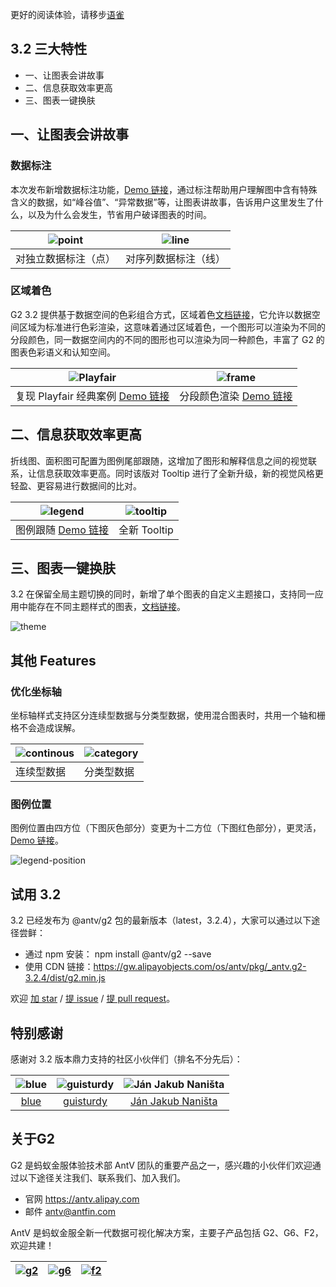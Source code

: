 <!--
index: 11
title: 可视化图形语法 G2 3.2：迭变
authors:
  - name: 绝云
    avatar: ${assets}/image/members/jueyun.png
  - name: 米法
    avatar: ${assets}/image/members/mifa.png
date: "2018-07-17"
landscape: https://cdn.yuque.com/lark/0/2018/jpeg/124952/1531748806385-ba45c35d-55d1-41d5-a616-7bfba3744341.jpeg
-->

更好的阅读体验，请移步[语雀](https://yuque.com/antv/blog/g2-3.2-release)

## 3.2 三大特性

- 一、让图表会讲故事
- 二、信息获取效率更高
- 三、图表一键换肤

## 一、让图表会讲故事

### 数据标注

本次发布新增数据标注功能，[Demo 链接](https://antv.alipay.com/zh-cn/g2/3.x/demo/other/regionFilter-guide2.html)，通过标注帮助用户理解图中含有特殊含义的数据，如“峰谷值”、“异常数据”等，让图表讲故事，告诉用户这里发生了什么，以及为什么会发生，节省用户破译图表的时间。

| ![point](https://cdn.yuque.com/lark/0/2018/png/355/1531722078219-3a41099d-9d7e-426e-a85a-fe9902ea25ef.png) | ![line](https://cdn.yuque.com/lark/0/2018/png/355/1531722052732-c79527a8-6168-42b7-897e-e8b47f5dd488.png) |
| -------- | -------- |
| 对独立数据标注（点） | 对序列数据标注（线） |

### 区域着色

G2 3.2 提供基于数据空间的色彩组合方式，区域着色[文档链接](https://antv.alipay.com/zh-cn/g2/3.x/tutorial/guide.html#_%E8%BE%85%E5%8A%A9-regionFilter)，它允许以数据空间区域为标准进行色彩渲染，这意味着通过区域着色，一个图形可以渲染为不同的分段颜色，同一数据空间内的不同的图形也可以渲染为同一种颜色，丰富了 G2 的图表色彩语义和认知空间。

| ![Playfair](https://cdn.yuque.com/lark/0/2018/png/355/1531723261595-274a6c31-5d4e-4068-95f3-9a905efc97e2.png) | ![frame](https://cdn.yuque.com/lark/0/2018/png/355/1531723289922-2de275d4-943c-43f9-9e0c-76c817657fcd.png) |
| -------- | -------- |
| 复现  Playfair 经典案例 [Demo 链接](https://antv.alipay.com/zh-cn/g2/3.x/demo/other/regionFilter-guide2.html) | 分段颜色渲染 [Demo 链接](https://antv.alipay.com/zh-cn/g2/3.x/demo/other/regionFilter-guide1.html) |

## 二、信息获取效率更高

折线图、面积图可配置为图例尾部跟随，这增加了图形和解释信息之间的视觉联系，让信息获取效率更高。同时该版对 Tooltip 进行了全新升级，新的视觉风格更轻盈、更容易进行数据间的比对。

| ![legend](https://cdn.yuque.com/lark/0/2018/png/355/1531708612323-1fa60a72-8377-4872-8964-a0dac2762380.png) | ![tooltip](https://cdn.yuque.com/lark/0/2018/png/124952/1531731021559-c005dd97-5729-4f07-863f-1cabd3d17c2f.png) |
| :------: | :-----: |
| ​图例跟随 [Demo 链接](https://antv.alipay.com/zh-cn/g2/3.x/demo/other/tail-legend.html)​ | 全新 Tooltip |

## 三、图表一键换肤

3.2 在保留全局主题切换的同时，新增了单个图表的自定义主题接口，支持同一应用中能存在不同主题样式的图表，[文档链接](https://antv.alipay.com/zh-cn/g2/3.x/tutorial/theme.html#_Chart-%E7%BA%A7%E5%88%AB%E4%B8%BB%E9%A2%98%E5%88%87%E6%8D%A2)。

![theme](https://cdn.yuque.com/lark/0/2018/jpeg/124952/1531731749272-b39c8297-d14c-4d0b-b3ef-e756a8e54aff.jpeg)

## 其他 Features

### 优化坐标轴

坐标轴样式支持区分连续型数据与分类型数据，使用混合图表时，共用一个轴和栅格不会造成误解。

| ![continous](https://cdn.yuque.com/lark/0/2018/png/355/1531705651329-d0df9cf8-4a69-4653-98cc-166703238d41.png) | ![category](https://cdn.yuque.com/lark/0/2018/png/355/1531724771256-bf1af88e-1035-4acd-b312-6db2c43870e0.png) |
| -------- | -------- |
| ​连续型数据 | 分类型数据 |

### 图例位置

图例位置由四方位（下图灰色部分）变更为十二方位（下图红色部分），更灵活，[Demo 链接](https://antv.alipay.com/zh-cn/g2/3.x/demo/other/legend-position.html)。

![legend-position](https://cdn.yuque.com/lark/0/2018/png/124952/1531739750565-b1e32b9e-5316-4a86-9a52-abf1a5430b7b.png)

## 试用 3.2

3.2 已经发布为 @antv/g2 包的最新版本（latest，3.2.4），大家可以通过以下途径尝鲜：

- 通过 npm 安装： npm install @antv/g2 --save
- 使用 CDN 链接：https://gw.alipayobjects.com/os/antv/pkg/_antv.g2-3.2.4/dist/g2.min.js

欢迎 [加 star](https://github.com/antvis/g2) / [提 issue](https://github.com/antvis/g2/issues) / [提 pull request](https://github.com/antvis/g2/pulls)。

## 特别感谢

感谢对 3.2 版本鼎力支持的社区小伙伴们（排名不分先后）：

| ![blue](https://cdn.yuque.com/lark/0/2018/png/355/1531725533401-e62a27a3-5beb-4784-9f29-e5ac126e59f1.png) | ![guisturdy](https://cdn.yuque.com/lark/0/2018/png/355/1531725515010-8ca2f76a-9347-4e13-aaa4-1105edd7c0d4.png) | ![Ján Jakub Naništa](https://cdn.yuque.com/lark/0/2018/png/355/1531725461563-f44cf813-16ed-4f48-b26e-e317d17bb99a.png) |
|:---:|:---:|:---:|
| [blue](https://github.com/aa1011372655) | [guisturdy](https://yuque.com/antv/blog/guisturdy) | [Ján Jakub Naništa](https://github.com/janjakubnanista) |

## 关于G2

G2 是蚂蚁金服体验技术部 AntV 团队的重要产品之一，感兴趣的小伙伴们欢迎通过以下途径关注我们、联系我们、加入我们。

- 官网 https://antv.alipay.com
- 邮件 antv@antfin.com

AntV 是蚂蚁金服全新一代数据可视化解决方案，主要子产品包括 G2、G6、F2，欢迎共建！

| [![g2](https://cdn.yuque.com/lark/0/2018/png/355/1531725785990-d1682f3d-6655-47e7-a4f7-e8cd7518f08c.png)](https://antv.alipay.com/zh-cn/g2/3.x/index.html) | [![g6](https://cdn.yuque.com/lark/0/2018/png/355/1531725758171-21b4f4ea-9455-44d4-8e46-7c10be80ccca.png)](https://antv.alipay.com/zh-cn/g6/1.x/index.html) | [![f2](https://cdn.yuque.com/lark/0/2018/png/355/1531725778548-1661b27e-d966-4446-ab83-9896709829c7.png)](https://antv.alipay.com/zh-cn/f2/3.x/index.html) |
|:---:|:---:|:---:|
